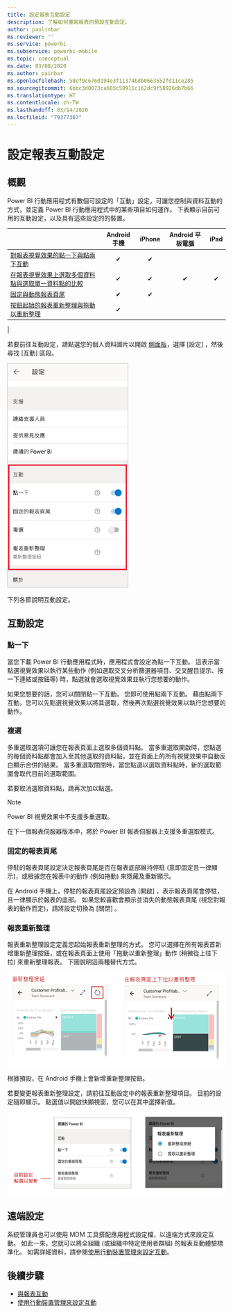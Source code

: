 ```yaml
---
title: 設定報表互動設定
description: 了解如何覆寫報表的預設互動設定。
author: paulinbar
ms.reviewer: ''
ms.service: powerbi
ms.subservice: powerbi-mobile
ms.topic: conceptual
ms.date: 03/08/2020
ms.author: painbar
ms.openlocfilehash: 58ef9c6760194e3f11374bdb0663552fd11ce285
ms.sourcegitcommit: 6bbc3d0073ca605c50911c162dc9f58926db7b66
ms.translationtype: HT
ms.contentlocale: zh-TW
ms.lasthandoff: 03/14/2020
ms.locfileid: "79377367"
---
```

# <a name="configure-report-interaction-settings"></a>設定報表互動設定

## <a name="overview"></a>概觀

Power BI 行動應用程式有數個可設定的「互動」設定，可讓您控制與資料互動的方式，並定義 Power BI 行動應用程式中的某些項目如何運作。 下表顯示目前可用的互動設定，以及具有這些設定的的裝置。

|| Android 手機 | iPhone | Android 平板電腦  | iPad |
|-|:-:|:-:|:-:|:-:|
| [對報表視覺效果的點一下與點兩下互動](#single-tap) |✔|✔|||
| [在報表視覺效果上選取多個資料點與選取單一資料點的比較](#multi-select) |✔|✔|✔|✔|
| [固定與動態報表頁尾](#docked-report-footer) |✔|✔|||
| [按鈕起始的報表重新整理與拖動以重新整理](#report-refresh) |✔||||
|

若要前往互動設定，請點選您的個人資料圖片以開啟 [側面板](./mobile-apps-home-page.md#header)，選擇 [設定]  ，然後尋找 [互動]  區段。

![互動設定](./media/mobile-app-interaction-settings/powerbi-mobile-app-interactions-section.png)

下列各節說明互動設定。

## <a name="interaction-settings"></a>互動設定

### <a name="single-tap"></a>點一下
當您下載 Power BI 行動應用程式時，應用程式會設定為點一下互動。 這表示當點選視覺效果以執行某些動作 (例如選取交叉分析篩選器項目、交叉醒目提示、按一下連結或按鈕等) 時，點選就會選取視覺效果並執行您想要的動作。

如果您想要的話，您可以關閉點一下互動。 您即可使用點兩下互動。 藉由點兩下互動，您可以先點選視覺效果以將其選取，然後再次點選視覺效果以執行您想要的動作。

### <a name="multi-select"></a>複選

多重選取選項可讓您在報表頁面上選取多個資料點。 當多重選取開啟時，您點選的每個資料點都會加入至其他選取的資料點，並在頁面上的所有視覺效果中自動反白顯示合併的結果。 當多重選取關閉時，當您點選以選取資料點時，新的選取範圍會取代目前的選取範圍。

若要取消選取資料點，請再次加以點選。

>[!NOTE]
>Power BI 視覺效果中不支援多重選取。
>
>在下一個報表伺服器版本中，將於 Power BI 報表伺服器上支援多重選取模式。

### <a name="docked-report-footer"></a>固定的報表頁尾

停駐的報表頁尾設定決定報表頁尾是否在報表底部維持停駐 (意即固定且一律顯示)，或根據您在報表中的動作 (例如捲動) 來隱藏及重新顯示。

在 Android 手機上，停駐的報表頁尾設定預設為 [開啟]  ，表示報表頁尾會停駐，且一律顯示於報表的底部。 如果您較喜歡會顯示並消失的動態報表頁尾 (視您對報表的動作而定)，請將設定切換為 [關閉]  。

### <a name="report-refresh"></a>報表重新整理

報表重新整理設定定義您起始報表重新整理的方式。 您可以選擇在所有報表首新增重新整理按鈕，或在報表頁面上使用「拖動以重新整理」動作 (稍微從上往下拉) 來重新整理報表。 下圖說明這兩種替代方式。 

![重新整理按鈕與拖動以重新整理](./media/mobile-app-interaction-settings/powerbi-mobile-app-interactions-refresh-button-versus-pull.png)

根據預設，在 Android 手機上會新增重新整理按鈕。

若要變更報表重新整理設定，請前往互動設定中的報表重新整理項目。 目前的設定隨即顯示。 點選值以開啟快顯視窗，您可以在其中選擇新值。

![設定重新整理](./media/mobile-app-interaction-settings/powerbi-mobile-app-interactions-set-refresh.png)

## <a name="remote-configuration"></a>遠端設定

系統管理員也可以使用 MDM 工具搭配應用程式設定檔，以遠端方式來設定互動。 如此一來，您就可以將全組織 (或組織中特定使用者群組) 的報表互動體驗標準化。 如需詳細資料，請參閱[使用行動裝置管理來設定互動](./mobile-app-configuration.md)。


## <a name="next-steps"></a>後續步驟
* [與報表互動](./mobile-reports-in-the-mobile-apps.md#interact-with-reports)
* [使用行動裝置管理來設定互動](./mobile-app-configuration.md)
